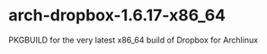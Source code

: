 arch-dropbox-1.6.17-x86_64
==========================

PKGBUILD for the very latest x86_64 build of Dropbox for Archlinux
